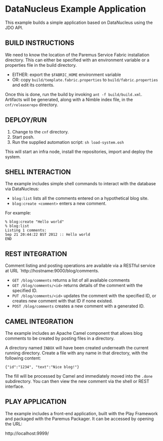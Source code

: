 DataNucleus Example Application
===============================

This example builds a simple application based on DataNucleus using the JDO API.

BUILD INSTRUCTIONS
------------------

We need to know the location of the Paremus Service Fabric installation directory. This
can either be specified with an environment variable or a properties file in the build
directory.

* EITHER: export the `$FABRIC_HOME` environment variable
* OR: copy `build/template.fabric.properties` to `build/fabric.properties` and edit its
  contents.

Once this is done, run the build by invoking `ant -f build/build.xml`. Artifacts will be
generated, along with a Nimble index file, in the `cnf/releaserepo` directory.

DEPLOY/RUN
----------

1. Change to the `cnf` directory.
1. Start posh.
2. Run the supplied automation script: `sh load-system.osh`

This will start an infra node, install the repositories, import and deploy the system.

SHELL INTERACTION
-----------------

The example includes simple shell commands to interact with the database via DataNucleus:

* `blog:list` lists all the comments entered on a hypothetical blog site.
* `blog:create <comment>` enters a new comment.

For example:

    % blog:create "Hello world"
    % blog:list
    Listing 1 comments:
    Sep 21 20:44:22 BST 2012 :: Hello world
    END

REST INTEGRATION
----------------

Comment listing and posting operations are available via a RESTful service at URL
`http://hostname:9000/blog/comments.

* `GET /blog/comments` returns a list of all available comments
* `GET /blog/comments/<id>` returns details of the comment with the specified ID.
* `PUT /blog/comments/<id>` updates the comment with the specified ID, or creates
  new comment with that ID if none existed.
* `POST /blog/comments` creates a new comment with a generated ID.


CAMEL INTEGRATION
-----------------

The example includes an Apache Camel component that allows blog comments to be created by
posting files in a directory.

A directory named `INBOX` will have been created underneath the current running directory.
Create a file with any name in that directory, with the following content:

    {"id":"1234", "text":"Nice blog!"}

The fill will be processed by Camel and immediately moved into the `.done` subdirectory.
You can then view the new comment via the shell or REST interface.

PLAY APPLICATION
----------------

The example includes a front-end application, built with the Play Framework and packaged
with the Paremus Packager. It can be accessed by opening the URL:

  http://localhost:9999/


